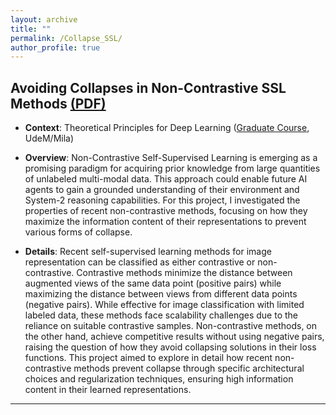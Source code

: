 ```yaml
---
layout: archive
title: ""
permalink: /Collapse_SSL/
author_profile: true
---
```



## Avoiding Collapses in Non-Contrastive SSL Methods [(PDF)](https://o2-ch4.github.io/files/Report_SSL.pdf) 

- **Context**: Theoretical Principles for Deep Learning ([Graduate Course](https://mitliagkas.github.io/ift6085-dl-theory-class/), UdeM/Mila)

- **Overview**: Non-Contrastive Self-Supervised Learning is emerging as a promising paradigm for acquiring prior knowledge from large quantities of unlabeled multi-modal data. This approach could enable future AI agents to gain a grounded understanding of their environment and System-2 reasoning capabilities. For this project, I investigated the properties of recent non-contrastive methods, focusing on how they maximize the information content of their representations to prevent various forms of collapse.

- **Details**: Recent self-supervised learning methods for image representation can be classified as either contrastive or non-contrastive. Contrastive methods minimize the distance between augmented views of the same data point (positive pairs) while maximizing the distance between views from different data points (negative pairs). While effective for image classification with limited labeled data, these methods face scalability challenges due to the reliance on suitable contrastive samples. Non-contrastive methods, on the other hand, achieve competitive results without using negative pairs, raising the question of how they avoid collapsing solutions in their loss functions. This project aimed to explore in detail how recent non-contrastive methods prevent collapse through specific architectural choices and regularization techniques, ensuring high information content in their learned representations.


---
